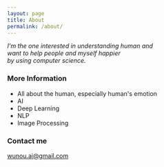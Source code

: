 ```yaml
---
layout: page
title: About
permalink: /about/
---
```


*I'm the one interested in understanding human and  
want to help people and myself happier  
by using computer science.*
  
### More Information

  + All about the human, especially human's emotion
  + AI
  + Deep Learning
  + NLP
  + Image Processing

### Contact me

[wunou.ai@gmail.com](mailto:wunou.ai@gmail.com)
